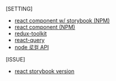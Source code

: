 [SETTING]

-   [react component w/ storybook (NPM)](https://github.com/kdilot/log/tree/main/react-component-npm-storybook#readme)
-   [react component (NPM)](https://github.com/kdilot/log/tree/main/react-component-npm#readme)
-   [redux-toolkit](https://github.com/kdilot/log/tree/main/cra-redux-toolkit#readme)
-   [react-query](https://github.com/kdilot/log/tree/main/cra-react-query#readme)
-   [node 로컬 API](https://github.com/kdilot/log/tree/main/node-koa#readme)

[ISSUE]

-   [react storybook version](https://github.com/kdilot/log/tree/main/cra-storybook#readme)
